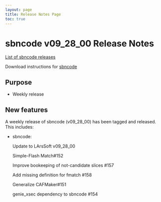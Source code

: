 ```yaml
---
layout: page
title: Release Notes Page
toc: true
---
```


sbncode v09_28_00 Release Notes
=======================================================================================

[List of sbncode releases](https://github.com/SBNSoftware/SBNSoftware.github.io/tree/master/AnalysisInfrastructure/Releases)

Download instructions for [sbncode]()

Purpose
---------------------------------------------------

* Weekly release

New features
---------------------------------------------------
A weekly release of sbncode (v09_28_00) has been tagged and released. 
This includes:
* sbncode:

  Update to LArsSoft v09_28_00

  Simple-Flash Match#152 

  Improve bookeeping of not-candidate slices #157 

  Add missing definition for fmatch #158 

  Generalize CAFMaker#151 

  genie_xsec dependency to sbncode #154

